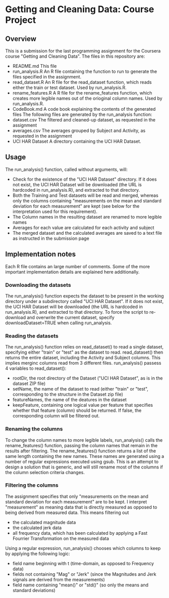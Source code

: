 # Getting and Cleaning Data: Course Project
## Overview
This is a submission for the last programming assignment for the Coursera course "Getting and Cleaning Data". The files in this repository are:
- README.md         This file
- run_analysis.R    An R file containing the function to run to generate the files specified in the assignment.
- read_dataset.R    An R file for the read_dataset function, which reads either the train or test dataset. Used by run_analysis.R.
- rename_features.R A R file for the rename_features function, which creates more legible names out of the orioginal column names. Used by run_analysis.R.
- CodeBook.md       A code book explaining the contents of the generated files
The following files are generated by the run_analysis function:
- dataset.csv       The filtered and cleaned-up dataset, as requested in the assignment
- averages.csv      The averages grouped by Subject and Activity, as requested in the assignment
- UCI HAR Dataset   A directory containing the UCI HAR Dataset. 

## Usage
The run_analysis() function, called without arguments, will:
- Check for the existence of the "UCI HAR Dataset" directory. If it does not exist, the UCI HAR Dataset will be downloaded (the URL is hardcoded in run_analysis.R), and extracted to that directory.
- Both the Training and Test datasets will be read and merged, whereas only the columns containing "measurements on the mean and standard deviation for each measurement" are kept (see below for the interpretation used for this requirement). 
- The Column names in the resulting dataset are renamed to more legible names
- Averages for each value are calculated for each activity and subject
- The merged dataset and the calculated averages are saved to a text file as instructed in the submission page

## Implementation notes
Each R file contains an large number of comments. Some of the more important implementation details are explained here additionally. 

### Downloading the datasets 
The run_analysis() function expects the dataset to be present in the working directory under a subdirectory called "UCI HAR Dataset". If it does not exist, the UCI HAR Dataset will be downloaded (the URL is hardcoded in run_analysis.R), and extracted to that directory. 
To force the script to re-download and overwrite the current dataset, specify downloadDataset=TRUE when calling run_analysis.

### Reading the datasets 
The run_analysis() function relies on read_dataset() to read a single dataset, specifying either "train" or "test" as the dataset to read. read_dataset() then returns the entire dataset, including the Activity and Subject columns.  This implies merginc columns read from 3 different files.
run_analysis() passess 4 variables to read_dataset():
- rootDir, the root directory of the Dataset ("UCI HAR Dataset", as is in the dataset ZIP file)
- setName, the name of the dataset to read (either "train" or "test", corresponding to the structure in the Dataset zip file)
- featureNames, the name of the deatures in the dataset
- keepFeature, containing one logical value per feature that specifies whether that feature (column) should be returned. If false, the corresponding column will be filtered out.

### Renaming the columns 
To change the column names to more legible labels, run_analysis() calls the rename_features() function, passing the column names that remain in the results after filtering. The rename_features() function returns a list of the same length containing the new names. These names are generated using a number of regular expressions executed using gsub. This is an attempt to design a solution that is generic, and will still rename most of the columns if the column selection criteria changes.

### Filtering the columns 
The assignment specifies that only "measurements on the mean and standard deviation for each measurement" are to be kept. I interpret "measurement" as meaning data that is directly measured as opposed to being derived from measured data. This means filtering out 
- the calculated magnitude data
- the calculated jerk data
- all frequency data, which has been calculated by applying a Fast Fourrier Transformation on the measured data

Using a regular expression, run_analysis() chooses which columns to keep by applying the following logic:
- field name beginning with t (time-domain, as opposed to Frequency data)
- fields not containing "Mag" or "Jerk" (since the Magnitudes and Jerk signals are derived from the measurements)
- field name containing "mean()" or "std()" (so only the means and standard deviations)
